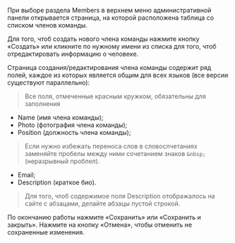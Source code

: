 При выборе раздела Members в верхнем меню административной панели открывается страница, на которой расположена таблица со списком членов команды.

Для того, чтоб создать нового члена команды нажмите кнопку «Создать» или кликните по нужному имени из списка для того, чтоб отредактировать информацию о человеке.

Страница создания/редактирования члена команды содержит ряд полей, каждое из которых является общим для всех языков (все версии существуют параллельно):

> Все поля, отмеченные красным кружком, обязательны для заполнения

- Name (имя члена команды);
- Photo (фотография члена команды);
- Position (должность члена команды);

> Если нужно избежать переноса слов в словослчетаниях заменяйте пробелы между ними сочетанием знаков `&nbsp;` (неразрывный проблел).

- Email;
- Description (краткое био).

>  Для того, чтоб содержимое поля Description отображалось на сайте с абзацами, делайте абзацы пустой строкой.

По окончанию работы нажмите «Сохранить» или «Сохранить и закрыть». Нажмите на кнопку «Отмена», чтобы отменить не сохраненные изменения.














